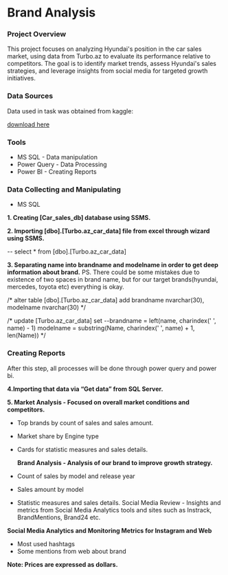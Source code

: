 # Brand Analysis 

### Project Overview

This project focuses on analyzing Hyundai's position in the car sales market, using data from Turbo.az to evaluate its performance relative to competitors. 
The goal is to identify market trends, assess Hyundai's sales strategies, and leverage insights from social media for targeted growth initiatives.


### Data Sources

Data used in task was obtained from kaggle:

[download here](https://www.kaggle.com/code/isazeynalov/turbo-az-web-scraping-and-cleaning/input)



### Tools

- MS SQL - Data manipulation
- Power Query - Data Processing
- Power BI - Creating Reports



### Data Collecting and Manipulating


- MS SQL

  
 **1. Creating [Car_sales_db] database using SSMS.**

 **2. Importing [dbo].[Turbo.az_car_data] file from excel through wizard using SSMS.** 
   
   -- select * from [dbo].[Turbo.az_car_data] 


 **3. Separating name into brandname and modelname in order to get deep information about brand.**
 PS. There could be some mistakes due to existence of two spaces in brand name,
 but for our target brands(hyundai, mercedes, toyota etc) everything is okay.      


   /*   alter table [dbo].[Turbo.az_car_data]
    add brandname nvarchar(30), modelname nvarchar(30) */

   /*   update [Turbo.az_car_data] 
   set --brandname = left(name, charindex(' ', name) - 1)
   modelname = substring(Name, charindex(' ', name) + 1, len(Name))   */




### Creating Reports

After this step, all processes will be done through power query and power bi.


**4.Importing that data via “Get data” from SQL Server.**

**5. Market Analysis - Focused on overall market conditions and competitors.**

- Top brands by count of sales and sales amount.
- Market share by Engine type
- Cards for statistic measures and sales details.


  **Brand Analysis - Analysis of our brand to improve growth strategy.**

- Count of sales by model and release year
- Sales amount by model
- Statistic measures and sales details.
  Social Media Review - Insights and metrics from Social Media Analytics tools and sites such as Instrack, BrandMentions, Brand24 etc. 

 **Social Media Analytics and Monitoring Metrics for Instagram and Web**
- Most used hashtags
- Some mentions from web about brand



**Note: Prices are expressed as dollars.**



